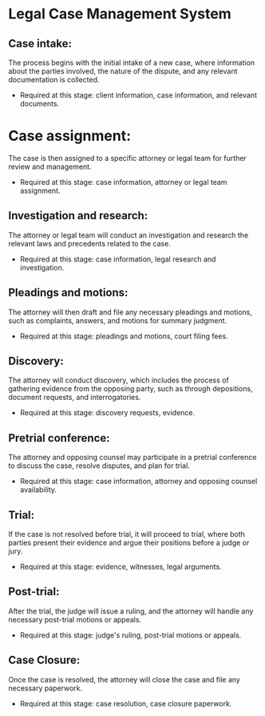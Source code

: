 # Legal Case Management System

## Case intake: 

The process begins with the initial intake of a new case, where information about the parties involved, the nature of the dispute, and any relevant documentation is collected.

- Required at this stage: client information, case information, and relevant documents.

# Case assignment: 
The case is then assigned to a specific attorney or legal team for further review and management.

- Required at this stage: case information, attorney or legal team assignment.

## Investigation and research: 

The attorney or legal team will conduct an investigation and research the relevant laws and precedents related to the case.

- Required at this stage: case information, legal research and investigation.

## Pleadings and motions: 

The attorney will then draft and file any necessary pleadings and motions, such as complaints, answers, and motions for summary judgment.

- Required at this stage: pleadings and motions, court filing fees.

## Discovery: 

The attorney will conduct discovery, which includes the process of gathering evidence from the opposing party, such as through depositions, document requests, and interrogatories.

- Required at this stage: discovery requests, evidence.

## Pretrial conference: 

The attorney and opposing counsel may participate in a pretrial conference to discuss the case, resolve disputes, and plan for trial.

- Required at this stage: case information, attorney and opposing counsel availability.

## Trial: 

If the case is not resolved before trial, it will proceed to trial, where both parties present their evidence and argue their positions before a judge or jury.

- Required at this stage: evidence, witnesses, legal arguments.

## Post-trial: 

After the trial, the judge will issue a ruling, and the attorney will handle any necessary post-trial motions or appeals.

- Required at this stage: judge's ruling, post-trial motions or appeals.

##  Case Closure: 

Once the case is resolved, the attorney will close the case and file any necessary paperwork.

- Required at this stage: case resolution, case closure paperwork.
